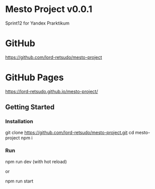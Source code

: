 # Mesto Project v0.0.1
Sprint12 for Yandex Prarktikum

# GitHub
<https://github.com/lord-retsudo/mesto-project>

# GitHub Pages
<https://lord-retsudo.github.io/mesto-project/>

## Getting Started

### Installation 

git clone https://github.com/lord-retsudo/mesto-project.git
cd mesto-project
npm i 

### Run

npm run dev (with hot reload)

or

npm run start

